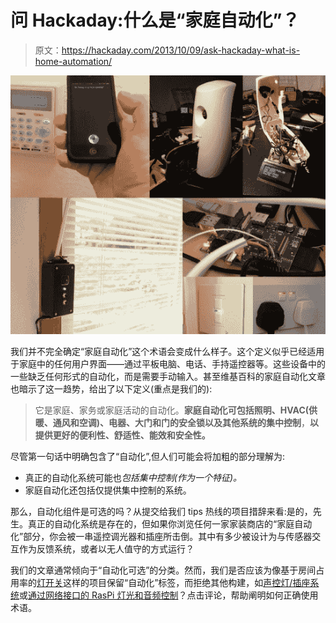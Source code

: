 # 问 Hackaday:什么是“家庭自动化”？

> 原文：<https://hackaday.com/2013/10/09/ask-hackaday-what-is-home-automation/>

![homeAutomationCollage](img/d1e9a5840a8216ce754f81ea6c775d6c.png)

我们并不完全确定“家庭自动化”这个术语会变成什么样子。这个定义似乎已经适用于家庭中的任何用户界面——通过平板电脑、电话、手持遥控器等。这些设备中的一些缺乏任何形式的自动化，而是需要手动输入。甚至维基百科的家庭自动化文章也暗示了这一趋势，给出了以下定义(重点是我们的):

> 它是家庭、家务或家庭活动的自动化。**家庭自动化可包括照明、HVAC(供暖、通风和空调)、电器、大门和门的安全锁以及其他系统的集中控制**，**以提供更好的便利性、舒适性、能效和安全性。**

尽管第一句话中明确包含了“自动化”,但人们可能会将加粗的部分理解为:

*   真正的自动化系统可能也*包括集中控制(作为一个特征)。*
*   家庭自动化还包括仅提供集中控制的系统。

那么，自动化组件是可选的吗？从提交给我们 tips 热线的项目措辞来看:是的，先生。真正的自动化系统是存在的，但如果你浏览任何一家家装商店的“家庭自动化”部分，你会被一串遥控调光器和插座所击倒。其中有多少被设计为与传感器交互作为反馈系统，或者以无人值守的方式运行？

我们的文章通常倾向于“自动化可选”的分类。然而，我们是否应该为像基于房间占用率的[灯开关](http://hackaday.com/2012/09/19/home-automation-hack-controls-lights-based-on-head-count/ "Home automation hack controls lights based on head count")这样的项目保留“自动化”标签，而拒绝其他构建，如[声控灯/插座系统](http://hackaday.com/2013/08/11/voice-controlled-home-automation-uses-raspberry-pi-and-lightwaverf/)或[通过网络接口的 RasPi 灯光和音频控制](http://hackaday.com/2013/07/24/home-audio-and-lighting-taken-over-by-the-raspberry-pi/)？点击评论，帮助阐明如何正确使用术语。